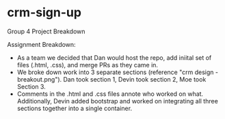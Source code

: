 # crm-sign-up
Group 4 Project Breakdown

Assignment Breakdown:
- As a team we decided that Dan would host the repo, add iniital set of files (.html, .css), and merge PRs as they came in. 
- We broke down work into 3 separate sections (reference "crm design - breakout.png"). Dan took section 1, Devin took section 2, Moe took Section 3.
- Comments in the .html and .css files annote who worked on what. Additionally, Devin added bootstrap and worked on integrating all three sections together into a single container.
